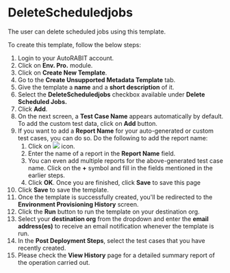 # DeleteScheduledjobs

The user can delete scheduled jobs using this template.

To create this template, follow the below steps:

1. Login to your AutoRABIT account.
2. Click on **Env. Pro.** module.
3. Click on **Create New Template**.
4. Go to the **Create Unsupported Metadata Template** tab.
5. Give the template a **name** and a **short description** of it.
6. Select the **DeleteScheduledjobs** checkbox available under **Delete Scheduled Jobs.**
7. Click **Add**.
8. On the next screen, a **Test Case Name** appears automatically by default. To add the custom test data, click on **Add** button.&#x20;
9. If you want to add a **Report Name** for your auto-generated or custom test cases, you can do so. Do the following to add the report name:
   1. Click on ![](https://cdn.document360.io/8711f4e7-c040-4616-aac9-d947f87e4619/Images/Documentation/image-1631619313556.png) icon.
   2. Enter the name of a report in the **Report Name** field.&#x20;
   3. You can even add multiple reports for the above-generated test case name. Click on the **+** symbol and fill in the fields mentioned in the earlier steps.&#x20;
   4. Click **OK**. Once you are finished, click **Save** to save this page
10. Click **Save** to save the template.
11. Once the template is successfully created, you'll be redirected to the **Environment Provisioning History** screen.
12. Click the **Run** button to run the template on your destination org.
13. Select your **destination org** from the dropdown and enter the **email address(es)** to receive an email notification whenever the template is run.
14. In the **Post Deployment Steps**, select the test cases that you have recently created.&#x20;
15. Please check the **View History** page for a detailed summary report of the operation carried out.
